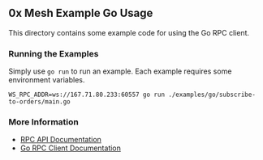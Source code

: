 ## 0x Mesh Example Go Usage

This directory contains some example code for using the Go RPC client.

### Running the Examples

Simply use `go run` to run an example. Each example requires some environment
variables.


```
WS_RPC_ADDR=ws://167.71.80.233:60557 go run ./examples/go/subscribe-to-orders/main.go
```

### More Information

- [RPC API Documentation](https://0x-org.gitbook.io/mesh/getting-started/rpc_api)
- [Go RPC Client Documentation](https://godoc.org/github.com/0xProject/0x-mesh/rpc)
